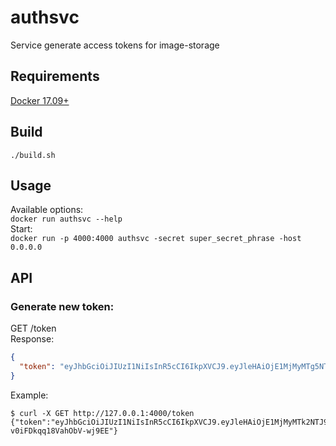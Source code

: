 # authsvc
Service generate access tokens for image-storage

## Requirements
[Docker 17.09+](https://docs.docker.com/install)  

## Build
```
./build.sh
```

## Usage
Available options:  
`docker run authsvc --help`  
Start:  
`docker run -p 4000:4000 authsvc -secret super_secret_phrase -host 0.0.0.0`

## API

### Generate new token:  
GET /token  
Response:  
```json
{
  "token": "eyJhbGciOiJIUzI1NiIsInR5cCI6IkpXVCJ9.eyJleHAiOjE1MjMyMTg5NTZ9.wHEYwK0XUUSHi7mAT4Q0ZD0Mr5trs1oAcTaCsykdyfM"
}
```

Example:  
```
$ curl -X GET http://127.0.0.1:4000/token
{"token":"eyJhbGciOiJIUzI1NiIsInR5cCI6IkpXVCJ9.eyJleHAiOjE1MjMyMTk2NTJ9.cAVvNdRwJyUvMO0DvH7K-v0iFDkqq18VahObV-wj9EE"}
```
